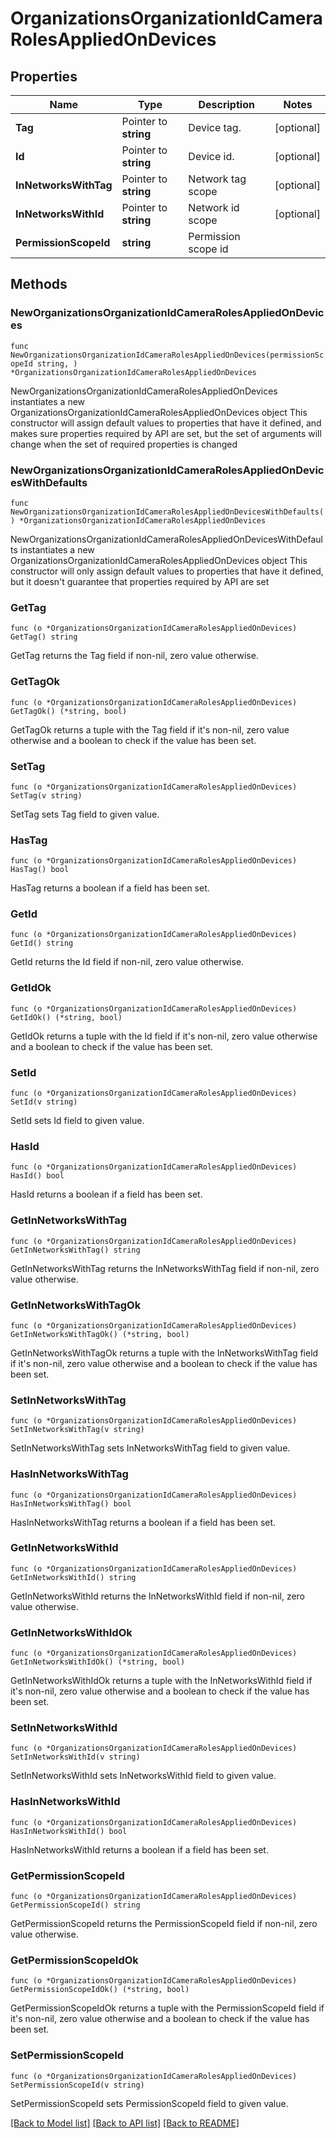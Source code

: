 # OrganizationsOrganizationIdCameraRolesAppliedOnDevices

## Properties

Name | Type | Description | Notes
------------ | ------------- | ------------- | -------------
**Tag** | Pointer to **string** | Device tag. | [optional] 
**Id** | Pointer to **string** | Device id. | [optional] 
**InNetworksWithTag** | Pointer to **string** | Network tag scope | [optional] 
**InNetworksWithId** | Pointer to **string** | Network id scope | [optional] 
**PermissionScopeId** | **string** | Permission scope id | 

## Methods

### NewOrganizationsOrganizationIdCameraRolesAppliedOnDevices

`func NewOrganizationsOrganizationIdCameraRolesAppliedOnDevices(permissionScopeId string, ) *OrganizationsOrganizationIdCameraRolesAppliedOnDevices`

NewOrganizationsOrganizationIdCameraRolesAppliedOnDevices instantiates a new OrganizationsOrganizationIdCameraRolesAppliedOnDevices object
This constructor will assign default values to properties that have it defined,
and makes sure properties required by API are set, but the set of arguments
will change when the set of required properties is changed

### NewOrganizationsOrganizationIdCameraRolesAppliedOnDevicesWithDefaults

`func NewOrganizationsOrganizationIdCameraRolesAppliedOnDevicesWithDefaults() *OrganizationsOrganizationIdCameraRolesAppliedOnDevices`

NewOrganizationsOrganizationIdCameraRolesAppliedOnDevicesWithDefaults instantiates a new OrganizationsOrganizationIdCameraRolesAppliedOnDevices object
This constructor will only assign default values to properties that have it defined,
but it doesn't guarantee that properties required by API are set

### GetTag

`func (o *OrganizationsOrganizationIdCameraRolesAppliedOnDevices) GetTag() string`

GetTag returns the Tag field if non-nil, zero value otherwise.

### GetTagOk

`func (o *OrganizationsOrganizationIdCameraRolesAppliedOnDevices) GetTagOk() (*string, bool)`

GetTagOk returns a tuple with the Tag field if it's non-nil, zero value otherwise
and a boolean to check if the value has been set.

### SetTag

`func (o *OrganizationsOrganizationIdCameraRolesAppliedOnDevices) SetTag(v string)`

SetTag sets Tag field to given value.

### HasTag

`func (o *OrganizationsOrganizationIdCameraRolesAppliedOnDevices) HasTag() bool`

HasTag returns a boolean if a field has been set.

### GetId

`func (o *OrganizationsOrganizationIdCameraRolesAppliedOnDevices) GetId() string`

GetId returns the Id field if non-nil, zero value otherwise.

### GetIdOk

`func (o *OrganizationsOrganizationIdCameraRolesAppliedOnDevices) GetIdOk() (*string, bool)`

GetIdOk returns a tuple with the Id field if it's non-nil, zero value otherwise
and a boolean to check if the value has been set.

### SetId

`func (o *OrganizationsOrganizationIdCameraRolesAppliedOnDevices) SetId(v string)`

SetId sets Id field to given value.

### HasId

`func (o *OrganizationsOrganizationIdCameraRolesAppliedOnDevices) HasId() bool`

HasId returns a boolean if a field has been set.

### GetInNetworksWithTag

`func (o *OrganizationsOrganizationIdCameraRolesAppliedOnDevices) GetInNetworksWithTag() string`

GetInNetworksWithTag returns the InNetworksWithTag field if non-nil, zero value otherwise.

### GetInNetworksWithTagOk

`func (o *OrganizationsOrganizationIdCameraRolesAppliedOnDevices) GetInNetworksWithTagOk() (*string, bool)`

GetInNetworksWithTagOk returns a tuple with the InNetworksWithTag field if it's non-nil, zero value otherwise
and a boolean to check if the value has been set.

### SetInNetworksWithTag

`func (o *OrganizationsOrganizationIdCameraRolesAppliedOnDevices) SetInNetworksWithTag(v string)`

SetInNetworksWithTag sets InNetworksWithTag field to given value.

### HasInNetworksWithTag

`func (o *OrganizationsOrganizationIdCameraRolesAppliedOnDevices) HasInNetworksWithTag() bool`

HasInNetworksWithTag returns a boolean if a field has been set.

### GetInNetworksWithId

`func (o *OrganizationsOrganizationIdCameraRolesAppliedOnDevices) GetInNetworksWithId() string`

GetInNetworksWithId returns the InNetworksWithId field if non-nil, zero value otherwise.

### GetInNetworksWithIdOk

`func (o *OrganizationsOrganizationIdCameraRolesAppliedOnDevices) GetInNetworksWithIdOk() (*string, bool)`

GetInNetworksWithIdOk returns a tuple with the InNetworksWithId field if it's non-nil, zero value otherwise
and a boolean to check if the value has been set.

### SetInNetworksWithId

`func (o *OrganizationsOrganizationIdCameraRolesAppliedOnDevices) SetInNetworksWithId(v string)`

SetInNetworksWithId sets InNetworksWithId field to given value.

### HasInNetworksWithId

`func (o *OrganizationsOrganizationIdCameraRolesAppliedOnDevices) HasInNetworksWithId() bool`

HasInNetworksWithId returns a boolean if a field has been set.

### GetPermissionScopeId

`func (o *OrganizationsOrganizationIdCameraRolesAppliedOnDevices) GetPermissionScopeId() string`

GetPermissionScopeId returns the PermissionScopeId field if non-nil, zero value otherwise.

### GetPermissionScopeIdOk

`func (o *OrganizationsOrganizationIdCameraRolesAppliedOnDevices) GetPermissionScopeIdOk() (*string, bool)`

GetPermissionScopeIdOk returns a tuple with the PermissionScopeId field if it's non-nil, zero value otherwise
and a boolean to check if the value has been set.

### SetPermissionScopeId

`func (o *OrganizationsOrganizationIdCameraRolesAppliedOnDevices) SetPermissionScopeId(v string)`

SetPermissionScopeId sets PermissionScopeId field to given value.



[[Back to Model list]](../README.md#documentation-for-models) [[Back to API list]](../README.md#documentation-for-api-endpoints) [[Back to README]](../README.md)


